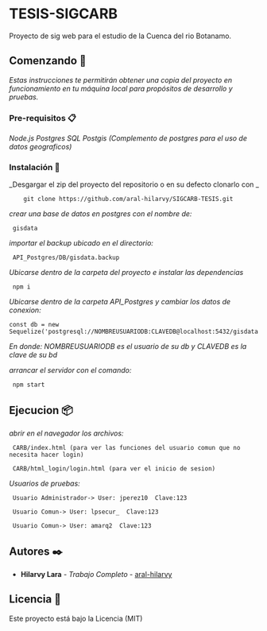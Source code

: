 # TESIS-SIGCARB

Proyecto de sig web  para el estudio de la Cuenca del rio Botanamo.

## Comenzando 🚀

_Estas instrucciones te permitirán obtener una copia del proyecto en funcionamiento en tu máquina local para propósitos de desarrollo y pruebas._


### Pre-requisitos 📋

_Node.js_
_Postgres SQL_
_Postgis (Complemento de postgres para el uso de datos geograficos)_


### Instalación 🔧

_Desgargar el zip del proyecto del repositorio o en su defecto clonarlo con _

```
    git clone https://github.com/aral-hilarvy/SIGCARB-TESIS.git
```

_crear una base de datos en postgres con el nombre de:_

```
 gisdata
```

_importar el backup ubicado en el directorio:_

```
 API_Postgres/DB/gisdata.backup
```

_Ubicarse dentro de la carpeta del proyecto e instalar las dependencias_

```
 npm i
```

_Ubicarse dentro de la carpeta API_Postgres y cambiar los datos de conexion:_

```
const db = new Sequelize('postgresql://NOMBREUSUARIODB:CLAVEDB@localhost:5432/gisdata');
```

_En donde: NOMBREUSUARIODB es el usuario de su db y CLAVEDB es la clave de su bd_

_arrancar el servidor con el comando:_

```
 npm start
```

## Ejecucion 📦

_abrir en el navegador los archivos:_

```
 CARB/index.html (para ver las funciones del usuario comun que no necesita hacer login)
```
```
 CARB/html_login/login.html (para ver el inicio de sesion)
```

_Usuarios de pruebas:_

```
 Usuario Administrador-> User: jperez10  Clave:123
```
```
 Usuario Comun-> User: lpsecur_  Clave:123
```
```
 Usuario Comun-> User: amarq2  Clave:123
```

## Autores ✒️

* **Hilarvy Lara** - *Trabajo Completo* - [aral-hilarvy](https://github.com/aral-hilarvy)

## Licencia 📄

Este proyecto está bajo la Licencia (MIT) 
